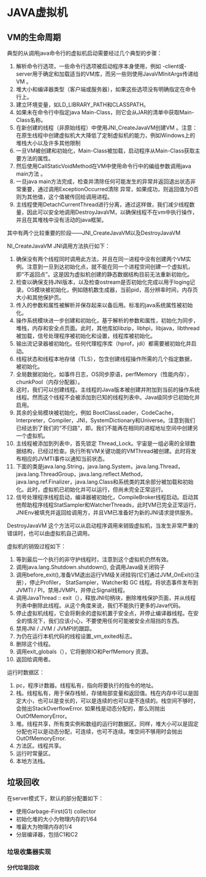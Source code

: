 # JAVA虚拟机
## VM的生命周期

典型的从调用java命令行的虚拟机启动需要经过几个典型的步骤：
1. 解析命令行选项，一些命令行选项被启动程序本身使用，例如 -client或-server用于确定和加载适当的VM库，而另一些则使用JavaVMInitArgs传递给VM 。
2. 堆大小和编译器类型（客户端或服务器），如果这些选项没有明确指定在命令行上。
3. 建立环境变量，如LD_LIBRARY_PATH和CLASSPATH。
4. 如果未在命令行中指定java Main-Class，则它会从JAR的清单中获取Main-Class名称。
5. 在新创建的线程（非原始线程）中使用JNI_CreateJavaVM创建VM 。注意：在原生线程中创建虚拟机大大降低了定制虚拟机的能力，例如Windows上的堆栈大小以及许多其他限制
6. 一旦VM被创建和初始化，Main-Class被加载，启动程序从Main-Class获取主要方法的属性。
7. 然后使用CallStaticVoidMethod在VM中使用命令行中的编组参数调用java main方法 。
8. 一旦java main方法完成，检查并清除任何可能发生的异常并返回退出状态非常重要，通过调用ExceptionOccurred清除 异常，如果成功，则返回值为0否则为其他值，这个值被传回给调用进程。
9. 主线程使用DetachCurrentThread进行分离，通过这样做，我们减少线程数量，因此可以安全地调用DestroyJavaVM，以确保线程不在vm中执行操作，并且在其堆栈中没有活动的java框架。

其中有两个比较重要的阶段——JNI_CreateJavaVM以及DestroyJavaVM

NI_CreateJavaVM
JNI调用方法执行如下：

1. 确保没有两个线程同时调用此方法，并且在同一进程中没有创建两个VM实例。注意到一旦到达初始化点，就不能在同一个进程空间创建一个虚拟机，即“不返回点”。这是因为虚拟机创建的静态数据结构目前无法重新初始化。
2. 检查以确保支持JNI版本，以及检查ostream是否初始化完成以用于loging记录。OS模块被初始化，例如随机数生成器，当前pid，高分辨率时间，内存页大小和其他保护页。
3. 传入的参数和属性被解析并保存起来以备后用。标准的java系统属性被初始化。
4. 操作系统模块进一步创建和初始化，基于解析的参数和属性，初始化为同步，堆栈，内存和安全点页面。此时，其他库如libzip，libhpi，libjava，libthread被加载，信号处理程序被初始化和设置，线程库被初始化。
5. 输出流记录器被初始化。任何代理程序库（hprof，jdi）都需要被初始化并启动。
6. 线程状态和线程本地存储（TLS），包含创建线程操作所需的几个指定数据，被初始化。
7. 全局数据初始化，如事件日志，OS同步原语，perfMemory（性能内存），chunkPool（内存分配器）。
8. 这时，我们可以创建线程。主线程的Java版本被创建并附加到当前的操作系统线程。然而这个线程不会被添加到已知的线程列表中。Java级同步已初始化并启用。
9. 其余的全局模块被初始化，例如 BootClassLoader，CodeCache， Interpreter，Compiler，JNI，SystemDictionary和Universe。注意到我们已经达到了我们的“不归路”，即。我们不能再在相同的进程地址空间中创建另一个虚拟机。
10. 主线程被添加到列表中，首先锁定 Thread_Lock。宇宙是一组必需的全球数据结构，已经过检查。执行所有VM关键功能的VMThread被创建。此时将发布相应的JVMTI事件以通知当前状态。
11. 下面的类是java.lang.String，java.lang.System，java.lang.Thread，java.lang.ThreadGroup，java.lang.reflect.Method，java.lang.ref.Finalizer，java.lang.Class和系统类的其余部分被加载和初始化。此时，虚拟机已初始化并可以运行，但尚未完全正常运行。
12. 信号处理程序线程启动，编译器被初始化，CompileBroker线程启动。启动其他帮助程序线程St​​atSampler和WatcherThreads，此时VM已完全正常运行，JNIEnv被填充并返回给调用方，并且VM已准备好为新的JNI请求提供服务。


DestroyJavaVM
这个方法可以从启动程序调用来销毁虚拟机，当发生非常严重的错误时，也可以由虚拟机自己调用。

虚拟机的销毁过程如下：

1. 等到最后一个执行的非守护线程时，注意到这个虚拟机仍然有效。
2. 调用java.lang.Shutdown.shutdown(), 会调用Java级关闭钩子
3. 调用before\_exit(),准备VM退出运行VM级关闭挂钩(它们通过JVM\_OnExit()注册），停止Profiler， StatSampler，Watcher和 GC 线程。将状态事件发布到JVMTI / PI，禁用JVMPI，并停止Signal线程。
4. 调用JavaThread :: exit（），释放JNI句柄块，删除堆栈保护页面，并从线程列表中删除此线程。从这个角度来说，我们不能执行更多的Java代码。
5. 停止虚拟机线程，它会将剩余的虚拟机置于安全点，并停止编译器线程。在安全的情况下，我们应该小心，不要使用任何可能被安全点阻挡的东西。
6. 禁用JNI / JVM / JVMPI的跟踪。
7. 为仍在运行本机代码的线程设置\_vm\_exited标志。
8. 删除这个线程。
9. 调用exit\_globals（），它将删除IO和PerfMemory 资源。
10. 返回给调用者。

运行时数据区：
1. pc，程序计数器。线程私有，指向将要执行的指令的地址。
1. 栈。线程私有，用于保存栈帧，存储局部变量和返回值。栈在内存中可以是固定大小，也可以是变长的，可以是连续的也可以是不连续的。栈空间不够时，会抛出StackOverflowError. 如果栈是动态分配的，那么则抛出OutOfMemoryError。
1. 堆。线程共享，所有类实例和数组的运行时数据区。同样，堆大小可以是固定分配也可以是动态分配，可连续，也可不连续。堆空间不够用时会抛出OutOfMemoryError.
1. 方法区。线程共享。
1. 运行时常量区。
1. 本地方法栈。


## 垃圾回收
在server模式下，默认的部分配置如下：
* 使用Garbage-First(G1) collector
* 初始化堆的大小为物理内存的1/64
* 堆最大为物理内存的1/4
* 分层编译器，包括C1和C2

### 垃圾收集器实现

#### 分代垃圾回收

